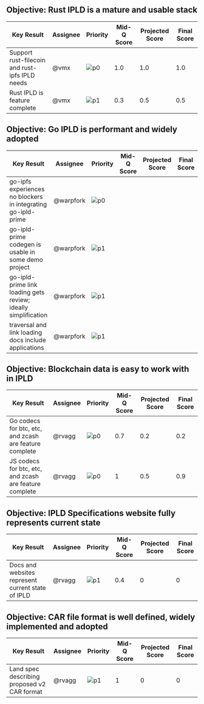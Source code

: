 ## Objective: Rust IPLD is a mature and usable stack

| Key Result | Assignee | Priority | Mid-Q Score | Projected Score | Final Score |
| ---------- | -------- | -------- | ----------- | --------------- | ----------- |
| Support rust-filecoin and rust-ipfs IPLD needs  | @vmx | ![p0](https://ipfs.io/ipfs/QmV88khHDJEXi7wo6o972MZWY661R9PhrZW6dvpFP6jnMn/p0.svg) | 1.0 | 1.0 | 1.0 |
| Rust IPLD is feature complete  | @vmx | ![p1](https://ipfs.io/ipfs/QmV88khHDJEXi7wo6o972MZWY661R9PhrZW6dvpFP6jnMn/p1.svg) | 0.3 | 0.5 | 0.5 |

## Objective: Go IPLD is performant and widely adopted

| Key Result | Assignee | Priority | Mid-Q Score | Projected Score | Final Score |
| ---------- | -------- | -------- | ----------- | --------------- | ----------- |
| go-ipfs experiences no blockers in integrating go-ipld-prime | @warpfork | ![p0](https://ipfs.io/ipfs/QmV88khHDJEXi7wo6o972MZWY661R9PhrZW6dvpFP6jnMn/p0.svg) | | | |
| go-ipld-prime codegen is usable in some demo project | @warpfork | ![p1](https://ipfs.io/ipfs/QmV88khHDJEXi7wo6o972MZWY661R9PhrZW6dvpFP6jnMn/p1.svg) | | | |
| go-ipld-prime link loading gets review; ideally simplification | @warpfork | ![p1](https://ipfs.io/ipfs/QmV88khHDJEXi7wo6o972MZWY661R9PhrZW6dvpFP6jnMn/p1.svg) | | | |
| traversal and link loading docs include applications | @warpfork | ![p1](https://ipfs.io/ipfs/QmV88khHDJEXi7wo6o972MZWY661R9PhrZW6dvpFP6jnMn/p1.svg) | | | |

## Objective: Blockchain data is easy to work with in IPLD

| Key Result | Assignee | Priority | Mid-Q Score | Projected Score | Final Score |
| ---------- | -------- | -------- | ----------- | --------------- | ----------- |
| Go codecs for btc, etc, and zcash are feature complete | @rvagg | ![p0](https://ipfs.io/ipfs/QmV88khHDJEXi7wo6o972MZWY661R9PhrZW6dvpFP6jnMn/p0.svg) | 0.7 | 0.2 | 0.2 |
| JS codecs for btc, etc, and zcash are feature complete | @rvagg | ![p0](https://ipfs.io/ipfs/QmV88khHDJEXi7wo6o972MZWY661R9PhrZW6dvpFP6jnMn/p0.svg) | 1 | 0.5 | 0.9 |

## Objective: IPLD Specifications website fully represents current state

| Key Result | Assignee | Priority | Mid-Q Score | Projected Score | Final Score |
| ---------- | -------- | -------- | ----------- | --------------- | ----------- |
| Docs and websites represent current state of IPLD | @rvagg | ![p1](https://ipfs.io/ipfs/QmV88khHDJEXi7wo6o972MZWY661R9PhrZW6dvpFP6jnMn/p1.svg) | 0.4 | 0 | 0 |

## Objective: CAR file format is well defined, widely implemented and adopted

| Key Result | Assignee | Priority | Mid-Q Score | Projected Score | Final Score |
| ---------- | -------- | -------- | ----------- | --------------- | ----------- |
| Land spec describing proposed v2 CAR format | @rvagg | ![p1](https://ipfs.io/ipfs/QmV88khHDJEXi7wo6o972MZWY661R9PhrZW6dvpFP6jnMn/p1.svg) | 1 | 0 | 0 |
